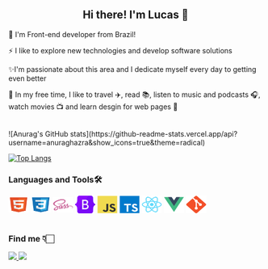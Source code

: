 <div align="center">
<h2> Hi there! I'm Lucas 👋 </h2>
</div>

🌱 I'm Front-end developer from Brazil!

⚡ I like to explore new technologies and develop software solutions

✨I'm passionate about this area and I dedicate myself every day to getting even better

🚩 In my free time, I like to travel :airplane:, read :books:, listen to music and podcasts :headphones:, watch movies :tv: and learn desgin for web pages 🎨

<br />

<div style="inline_block">
![Anurag's GitHub stats](https://github-readme-stats.vercel.app/api?username=anuraghazra&show_icons=true&theme=radical)
  
  
[![Top Langs](https://github-readme-stats.vercel.app/api/top-langs/?username=lucaslc11&layout=compact&theme=dracula&title_color=3385ff)](https://github.com/anuraghazra/github-readme-stats)
</div>




### Languages and Tools🛠

<div>
  <img align="center" alt="Html" height="30" width="40" src="https://raw.githubusercontent.com/devicons/devicon/master/icons/html5/html5-original.svg">
  <img align="center" alt="Css" height="30" width="40" src="https://raw.githubusercontent.com/devicons/devicon/master/icons/css3/css3-original.svg">
  <img align="center" alt="Sass" height="30" width="40" src="https://raw.githubusercontent.com/devicons/devicon/master/icons/sass/sass-original.svg">
  <img align="center" alt="Bootstrap" height="35" width="40" src="https://raw.githubusercontent.com/devicons/devicon/master/icons/bootstrap/bootstrap-original.svg">
  <img align="center" alt="Bootstrap" height="35" width="40" src="https://raw.githubusercontent.com/devicons/devicon/master/icons/javascript/javascript-original.svg">
  <img align="center" alt="Bootstrap" height="35" width="40" src="https://raw.githubusercontent.com/devicons/devicon/master/icons/typescript/typescript-original.svg">
  <img align="center" alt="Bootstrap" height="35" width="40" src="https://raw.githubusercontent.com/devicons/devicon/master/icons/react/react-original.svg">
  <img align="center" alt="Bootstrap" height="35" width="40" src="https://raw.githubusercontent.com/devicons/devicon/master/icons/vuejs/vuejs-original.svg">
  <img align="center" alt="Bootstrap" height="35" width="40" src="https://raw.githubusercontent.com/devicons/devicon/master/icons/git/git-original.svg">
</div>

<br />

### Find me 👇🏻

<div>
  <a href="https://www.linkedin.com/in/lucas-louren%C3%A7o-7b6970144/">
    <img src="https://img.shields.io/badge/linkedin-%230077B5.svg?&style=for-the-badge&logo=linkedin&logoColor=white" height=30>
  </a>
  
  <a href="https://www.instagram.com/lucaslc112">
    <img src="https://img.shields.io/badge/instagram-%23833AB4.svg?&style=for-the-badge&logo=instagram&logoColor=white" height=30>
  </a>
</div>
 
